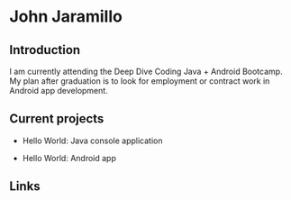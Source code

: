  # John Jaramillo
    
 ## Introduction

 I am currently attending the Deep Dive Coding Java + Android Bootcamp. My plan after graduation is to look for employment or contract work in Android app development.
    
 ## Current projects

 * Hello World: Java console application

 * Hello World: Android app

 ## Links